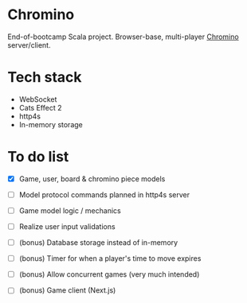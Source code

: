 # Chromino
End-of-bootcamp Scala project. Browser-base, multi-player [Chromino](https://en.wikipedia.org/wiki/Chromino) server/client.

# Tech stack
- WebSocket
- Cats Effect 2
- http4s
- In-memory storage

# To do list
- [x] Game, user, board & chromino piece models 
- [ ] Model protocol commands planned in http4s server  
- [ ] Game model logic / mechanics
- [ ] Realize user input validations
- [ ] (bonus) Database storage instead of in-memory
- [ ] (bonus) Timer for when a player's time to move expires
- [ ] (bonus) Allow concurrent games (very much intended)
- [ ] (bonus) Game client (Next.js)

